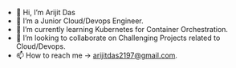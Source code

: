 - 👋 Hi, I’m Arijit Das
- 👀 I’m a Junior Cloud/Devops Engineer.
- 🌱 I’m currently learning Kubernetes for Container Orchestration.
- 💞️ I’m looking to collaborate on Challenging Projects related to Cloud/Devops.
- 📫 How to reach me -> arijitdas2197@gmail.com.

<!---
Arijit9721/Arijit9721 is a ✨ special ✨ repository because its `README.md` (this file) appears on your GitHub profile.
You can click the Preview link to take a look at your changes.
--->
